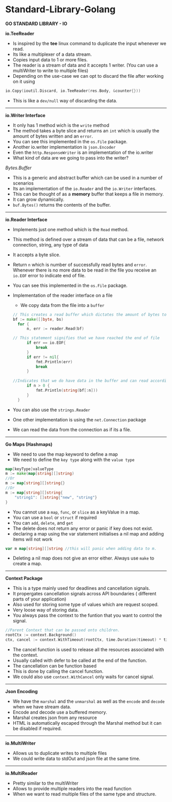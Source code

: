 # Standard-Library-Golang

__GO STANDARD LIBRARY - IO__

**io.TeeReader**

- Is inspired by the **tee** linux command to duplicate the input whenever we read.
- Its like a multiplexer of a data stream.
- Copies input data to 1 or more files.
- The reader is a stream of data and it accepts 1 writer. (You can use a multiWriter to write to multiple files)
- Depending on the use-case we can opt to discard the file after working on it using 
```go
io.Copy(ioutil.Discard, io.TeeReader(res.Body, &counter{}))
```
-   This is like a `dev/null` way of discarding the data.

***

**io.Writer Interface**

- It only has 1 method wich is the `write` method
- The method takes a byte slice and returns an `int` which is usually the amount of bytes written and an `error`.
- You can see this implemented in the `os.File` package.
- Another io.writer implementation is `json.Encoder`
- Even the `http.ResponseWriter` is an implementation of the io.writer
- What kind of data are we going to pass into the writer?

_Bytes.Buffer_
- This is a generic and abstract buffer which can be used in a number of scenarios
- Its an implementation of the `io.Reader` and the `io.Writer` interfaces.
- This can be thought of as a **memory** buffer that keeps a file in memory.
- It can grow dynamically.
- `buf.Bytes()` returns the contents of the buffer.

***

**io.Reader Interface**

- Implements just one method which is the `Read` method.
- This method is defined over a stream of data that can be a file, network connection, string, any type of data
- It accepts a byte slice.
- Return `n` which is number of successfully read bytes and `error`. Whenever there is no more data to be read in the file you receive an `io.EOF` error to indicate end of file.
- You can see this implemented in the `os.File` package.
- Implementation of the reader interface on a file
    - We copy data from the file into a `buffer`
  
  ```go
  // This creates a read buffer which dictates the amount of bytes to read on each cycle.
  bf := make([]byte, bs) 
	for {
		n, err := reader.Read(bf)
  
  // This statement signifies that we have reached the end of file
		if err == io.EOF{
			break
		}
		if err != nil{
			fmt.Println(err)
			break
		}
        
  //Indicates that we do have data in the buffer and can read according to the buffer size allocated.
		if n > 0 {
			fmt.Println(string(bf[:n]))
		}
	}
  ```
- You can also use the `strings.Reader`
- One other implementation is using the `net.Connection` package
- We can read the data from the connection as if its a file.

***

**Go Maps (Hashmaps)**
- We need to use the map keyword to define a map
- We need to define the `key type` along with the `value type`
```go
map[keyType]valueType
m := make(map[string][]string)
//Or
m := map[string][]string{}
//Or
m := map[string][]string{
	"string1": []string{"new", "string"}
}
```
- You cannot use a `map`, `func`, or `slice` as a keyValue in a map.
- You can use a `bool` or `struct` if required
- You can `add`, `delete`, and `get`
- The delete does not return any error or panic if key does not exist.
- declaring a map using the var statement initialises a nil map and adding items will not work
```go
var m map[string][]string //this will panic when adding data to m.
```
- Deleting a nil map does not give an error either. Always use `make` to create a map.
***

**Context Package**
- This is a type mainly used for deadlines and cancellation signals.
- It propergates cancellation signals across API boundaries ( different parts of your application)
- Also used for storing some type of values which are request scoped.
- Very loose way of storing data.
- You always pass the context to the funtion that you want to control the signal.
```go
//Parent Context that can be passed onto children.
rootCtx := context.Background()
ctx, cancel := context.WithTimeout(rootCtx, time.Duration(timeout) * time.Millisecond)
```
- The cancel function is used to release all the resources associated with the context.
- Usually called with defer to be called at the end of the function.
- The cancellation can be function based
- This is done by calling the cancel function.
- We could also use `context.WithCancel` only waits for cancel signal.

***

**Json Encoding**

- We have the `marshal` and the `unmarshal` as well as the `encode` and `decode` when we have stream data.
- Encode and decode use a buffered memory.
- Marshal creates json from any resource
- HTML is automatically escaped through the Marshal method but it can be disabled if required.

***

**io.MultiWriter**
- Allows us to duplicate writes to multiple files
- We could write data to stdOut and json file at the same time.

***

**io.MultiReader**

- Pretty similar to the multiWriter
- Allows to provide multiple readers into the read function
- When we want to read multiple files of the same type and structure.





